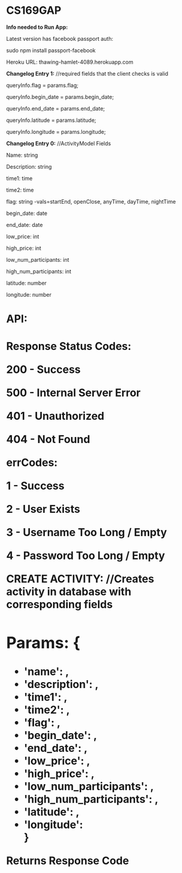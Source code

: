 CS169GAP
========
<b>Info needed to Run App:</b>
	<p>Latest version has facebook passport auth:</p> 
	<p>sudo npm install passport-facebook</p>
	<p>Heroku URL: thawing-hamlet-4089.herokuapp.com</p>

<b>Changelog Entry 1:</b>
	//required fields that the client checks is valid
    <p>queryInfo.flag = params.flag;</p>
    <p>queryInfo.begin_date = params.begin_date;</p>
    <p>queryInfo.end_date = params.end_date;</p>
    <p>queryInfo.latitude = params.latitude;</p>
    <p>queryInfo.longitude = params.longitude;</p>

<b>Changelog Entry 0:</b>
	//ActivityModel Fields
	<p>Name: string</p>
	<p>Description: string</p>
	<p>time1: time</p>
	<p>time2: time</p>
	<p>flag: string -vals=startEnd, openClose, anyTime, dayTime, nightTime</p>
	<p>begin_date: date</p>
	<p>end_date: date</p>
	<p>low_price: int</p>
	<p>high_price: int</p>
	<p>low_num_participants: int</p>
	<p>high_num_participants: int</p>
	<p>latitude: number</p>
	<p>longitude: number</p>


<h1>API:<h1>

<b>Response Status Codes:<b>
	<p>200 - Success</p>
	<p>500 - Internal Server Error</p>
	<p>401 - Unauthorized</p>
	<p>404 - Not Found</p>

<b>errCodes:</b>
	<p>1 - Success</p>
	<p>2 - User Exists</p>
	<p>3 - Username Too Long / Empty</p>
	<p>4 - Password Too Long / Empty</p>


CREATE ACTIVITY:
//Creates activity in database with corresponding fields

<h2>Params: {</h2>
<ul>
		<li>'name': <string, required>,</li>
		<li>'description': <string>,</li>
		<li>'time1': <time, required-IF flag=='start_end' || flag=='open_close'>,</li>
		<li>'time2': <time, required-IF flag=='start_end' || flag=='open_close'>,</li>
		<li>'flag': <string subset of: ['start_end', 'open_close', 'any_time', 'day_time', 'night_time'], required>,</li>
		<li>'begin_date': <date>,</li>
		<li>'end_date': <date>,</li>
		<li>'low_price': <int, required>,</li>
		<li>'high_price': <int, required>,</li>
		<li>'low_num_participants': <int>,</li>
		<li>'high_num_participants': <int>,</li>
		<li>'latitude': <number>,</li>
		<li>'longitude': <number></li>
	}
</ul>

Returns Response Code